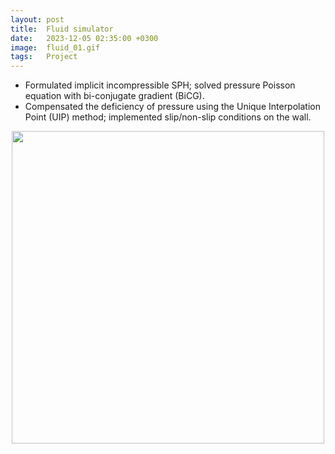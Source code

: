 ```yaml
---
layout: post
title:  Fluid simulator
date:   2023-12-05 02:35:00 +0300
image:  fluid_01.gif
tags:   Project
---
```

* Formulated implicit incompressible SPH; solved pressure Poisson equation with bi-conjugate gradient (BiCG).
* Compensated the deficiency of pressure using the Unique Interpolation Point (UIP) method; implemented slip/non-slip conditions on the wall.

<img src="/blog/images/fluid_02.gif" alt="" data-action="zoom" style="display: block; margin: 0 auto; width: 500px;;" class="">
